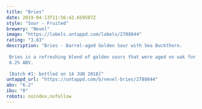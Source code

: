```yaml
---
title: "Bries"
date: 2019-04-13T11:56:42.659507Z
style: "Sour - Fruited"
brewery: "Nevel"
image: "https://labels.untappd.com/labels/2788844"
rating: "3.83"
description: "Bries - Barrel-aged Golden Sour with Sea Buckthorn.  Bries is a refreshing blend of golden sours that were aged on oak for 6 months. Lush fruit acids are tempered by warm, round notes of oranges and an elegant piny finish. Its creamy, silky bubbles and light woody notes almost make it feel like a champagne. The sea buckthorn berries were added with their branches, creating extra deep flavours with mild tannins. Bries is the perfect beer for those moments when you seek a bit of refreshment, or need a cool breeze to lift your spirits. 6.2% ABV.  [Batch #1: bottled on 14 JUN 2018]"
untappd_url: "https://untappd.com/b/nevel-bries/2788844"
abv: "6.2"
ibu: "0"
robots: noindex,nofollow
---
```

